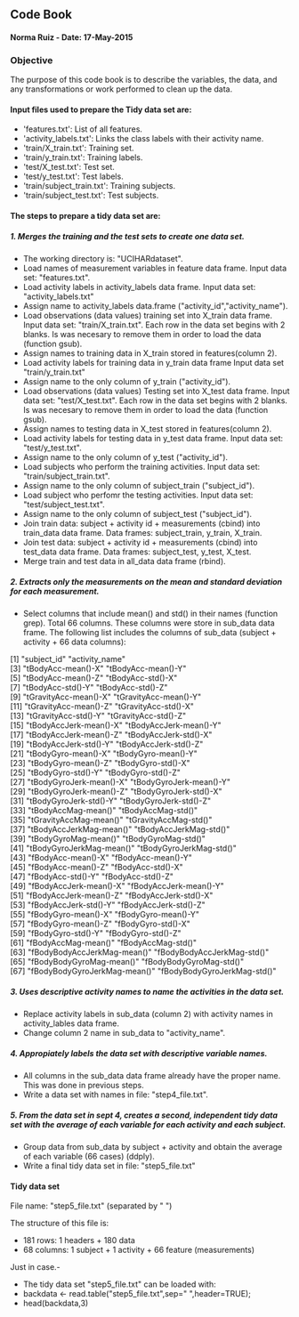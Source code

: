 ## Code Book
#### Norma Ruiz - Date: 17-May-2015
### Objective

The purpose of this code book is to describe the variables, the data, and any transformations or work performed to clean up the data.

#### Input files used to prepare the Tidy data set are:

* 'features.txt': List of all features.
* 'activity_labels.txt': Links the class labels with their activity name.
* 'train/X_train.txt': Training set.
* 'train/y_train.txt': Training labels.
* 'test/X_test.txt': Test set.
* 'test/y_test.txt': Test labels.
* 'train/subject_train.txt': Training subjects. 
* 'train/subject_test.txt': Test subjects.

#### The steps to prepare a tidy data set are:

##### 1. Merges the training and the test sets to create one data set.

* The working directory is: "UCIHARdataset".
* Load names of measurement variables in feature data frame.
   Input data set: "features.txt".
* Load activity labels in activity_labels data frame.
   Input data set: "activity_labels.txt"
* Assign name to activity_labels data.frame ("activity_id","activity_name").
* Load observations (data values) training set into X_train data frame.
   Input data set: "train/X_train.txt".
   Each row in the data set begins with 2 blanks. Is was necesary to remove them
   in order to load the data (function gsub).
* Assign names to training data in X_train stored in features(column 2).
* Load activity labels for training data in y_train data frame
   Input data set "train/y_train.txt"
* Assign name to the only column of y_train ("activity_id").
* Load observations (data values) Testing set into X_test data frame. 
   Input data set: "test/X_test.txt".
   Each row in the data set begins with 2 blanks. Is was necesary to remove them
   in order to load the data (function gsub).
* Assign names to testing data in X_test stored in features(column 2).
* Load activity labels for testing data in y_test data frame.
   Input data set: "test/y_test.txt".
* Assign name to the only column of y_test ("activity_id").
* Load subjects who perform the training activities.
   Input data set: "train/subject_train.txt".
* Assign name to the only column of subject_train ("subject_id").
* Load subject who perfomr the testing activities.
   Input data set: "test/subject_test.txt".
* Assign name to the only column of subject_test ("subject_id").
* Join train data: subject + activity id + measurements (cbind) into train_data data frame.
   Data frames: subject_train, y_train, X_train.
* Join test data: subject + activity id + measurements (cbind) into test_data data frame.
   Data frames: subject_test, y_test, X_test.
* Merge train and test data in all_data data frame (rbind).

##### 2. Extracts only the measurements on the mean and standard deviation for each measurement.

 * Select columns that include mean() and std() in their names (function grep). Total 66 columns.
    These columns were store in sub_data data frame. 
    The following list includes the columns of sub_data (subject + activity + 66 data columns):

 [1] "subject_id"                  "activity_name"              
 [3] "tBodyAcc-mean()-X"           "tBodyAcc-mean()-Y"          
 [5] "tBodyAcc-mean()-Z"           "tBodyAcc-std()-X"           
 [7] "tBodyAcc-std()-Y"            "tBodyAcc-std()-Z"           
 [9] "tGravityAcc-mean()-X"        "tGravityAcc-mean()-Y"       
[11] "tGravityAcc-mean()-Z"        "tGravityAcc-std()-X"        
[13] "tGravityAcc-std()-Y"         "tGravityAcc-std()-Z"        
[15] "tBodyAccJerk-mean()-X"       "tBodyAccJerk-mean()-Y"      
[17] "tBodyAccJerk-mean()-Z"       "tBodyAccJerk-std()-X"       
[19] "tBodyAccJerk-std()-Y"        "tBodyAccJerk-std()-Z"       
[21] "tBodyGyro-mean()-X"          "tBodyGyro-mean()-Y"         
[23] "tBodyGyro-mean()-Z"          "tBodyGyro-std()-X"          
[25] "tBodyGyro-std()-Y"           "tBodyGyro-std()-Z"          
[27] "tBodyGyroJerk-mean()-X"      "tBodyGyroJerk-mean()-Y"     
[29] "tBodyGyroJerk-mean()-Z"      "tBodyGyroJerk-std()-X"      
[31] "tBodyGyroJerk-std()-Y"       "tBodyGyroJerk-std()-Z"      
[33] "tBodyAccMag-mean()"          "tBodyAccMag-std()"          
[35] "tGravityAccMag-mean()"       "tGravityAccMag-std()"       
[37] "tBodyAccJerkMag-mean()"      "tBodyAccJerkMag-std()"      
[39] "tBodyGyroMag-mean()"         "tBodyGyroMag-std()"         
[41] "tBodyGyroJerkMag-mean()"     "tBodyGyroJerkMag-std()"     
[43] "fBodyAcc-mean()-X"           "fBodyAcc-mean()-Y"          
[45] "fBodyAcc-mean()-Z"           "fBodyAcc-std()-X"           
[47] "fBodyAcc-std()-Y"            "fBodyAcc-std()-Z"           
[49] "fBodyAccJerk-mean()-X"       "fBodyAccJerk-mean()-Y"      
[51] "fBodyAccJerk-mean()-Z"       "fBodyAccJerk-std()-X"       
[53] "fBodyAccJerk-std()-Y"        "fBodyAccJerk-std()-Z"       
[55] "fBodyGyro-mean()-X"          "fBodyGyro-mean()-Y"         
[57] "fBodyGyro-mean()-Z"          "fBodyGyro-std()-X"          
[59] "fBodyGyro-std()-Y"           "fBodyGyro-std()-Z"          
[61] "fBodyAccMag-mean()"          "fBodyAccMag-std()"          
[63] "fBodyBodyAccJerkMag-mean()"  "fBodyBodyAccJerkMag-std()"  
[65] "fBodyBodyGyroMag-mean()"     "fBodyBodyGyroMag-std()"     
[67] "fBodyBodyGyroJerkMag-mean()" "fBodyBodyGyroJerkMag-std()" 
 
##### 3. Uses descriptive activity names to name the activities in the data set.

 * Replace activity labels in sub_data (column 2) with activity names in activity_lables data frame.
 * Change column 2 name in sub_data to "activity_name".
 
##### 4. Appropiately labels the data set with descriptive variable names.

 * All columns in the sub_data data frame already have the proper name. This was done in previous steps.
 * Write a data set with names in file: "step4_file.txt".

##### 5. From the data set in sept 4, creates a second, independent tidy data set with the average of each variable for each activity and each subject.

 * Group data from sub_data by subject + activity and obtain the average of each variable (66 cases) (ddply).
 * Write a final tidy data set in file: "step5_file.txt"

#### Tidy data set

File name: "step5_file.txt" (separated by " ")

The structure of this file is:

* 181 rows: 1 headers + 180 data
* 68 columns: 1 subject + 1 activity + 66 feature (measurements)

Just in case.-
 * The tidy data set "step5_file.txt" can be loaded with:
 * backdata <- read.table("step5_file.txt",sep=" ",header=TRUE); 
 * head(backdata,3)
